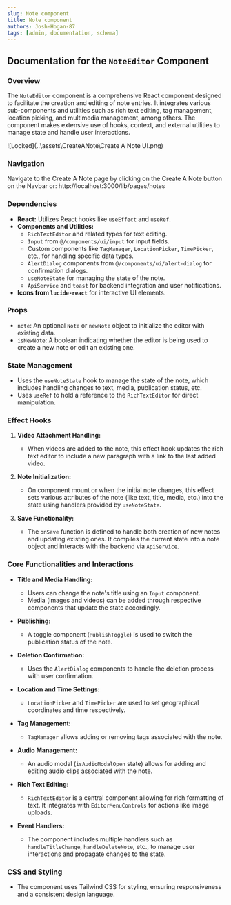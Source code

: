 ```yaml
---
slug: Note component
title: Note component
authors: Josh-Hogan-87
tags: [admin, documentation, schema]
---
```


## Documentation for the `NoteEditor` Component

### Overview

The `NoteEditor` component is a comprehensive React component designed to facilitate the creation and editing of note entries. It integrates various sub-components and utilities such as rich text editing, tag management, location picking, and multimedia management, among others. The component makes extensive use of hooks, context, and external utilities to manage state and handle user interactions.

![Locked](..\assets\CreateANote\Create A Note UI.png)

### Navigation

Navigate to the Create A Note page by clicking on the Create A Note button on the Navbar or: http://localhost:3000/lib/pages/notes

### Dependencies

- **React:** Utilizes React hooks like `useEffect` and `useRef`.
- **Components and Utilities:**
  - `RichTextEditor` and related types for text editing.
  - `Input` from `@/components/ui/input` for input fields.
  - Custom components like `TagManager`, `LocationPicker`, `TimePicker`, etc., for handling specific data types.
  - `AlertDialog` components from `@/components/ui/alert-dialog` for confirmation dialogs.
  - `useNoteState` for managing the state of the note.
  - `ApiService` and `toast` for backend integration and user notifications.
- **Icons from `lucide-react`** for interactive UI elements.

### Props

- `note`: An optional `Note` or `newNote` object to initialize the editor with existing data.
- `isNewNote`: A boolean indicating whether the editor is being used to create a new note or edit an existing one.

### State Management

- Uses the `useNoteState` hook to manage the state of the note, which includes handling changes to text, media, publication status, etc.
- Uses `useRef` to hold a reference to the `RichTextEditor` for direct manipulation.

### Effect Hooks

1. **Video Attachment Handling:**
   - When videos are added to the note, this effect hook updates the rich text editor to include a new paragraph with a link to the last added video.

2. **Note Initialization:**
   - On component mount or when the initial note changes, this effect sets various attributes of the note (like text, title, media, etc.) into the state using handlers provided by `useNoteState`.

3. **Save Functionality:**
   - The `onSave` function is defined to handle both creation of new notes and updating existing ones. It compiles the current state into a note object and interacts with the backend via `ApiService`.

### Core Functionalities and Interactions

- **Title and Media Handling:**
  - Users can change the note's title using an `Input` component.
  - Media (images and videos) can be added through respective components that update the state accordingly.

- **Publishing:**
  - A toggle component (`PublishToggle`) is used to switch the publication status of the note.

- **Deletion Confirmation:**
  - Uses the `AlertDialog` components to handle the deletion process with user confirmation.

- **Location and Time Settings:**
  - `LocationPicker` and `TimePicker` are used to set geographical coordinates and time respectively.

- **Tag Management:**
  - `TagManager` allows adding or removing tags associated with the note.

- **Audio Management:**
  - An audio modal (`isAudioModalOpen` state) allows for adding and editing audio clips associated with the note.

- **Rich Text Editing:**
  - `RichTextEditor` is a central component allowing for rich formatting of text. It integrates with `EditorMenuControls` for actions like image uploads.

- **Event Handlers:**
  - The component includes multiple handlers such as `handleTitleChange`, `handleDeleteNote`, etc., to manage user interactions and propagate changes to the state.

### CSS and Styling

- The component uses Tailwind CSS for styling, ensuring responsiveness and a consistent design language.

